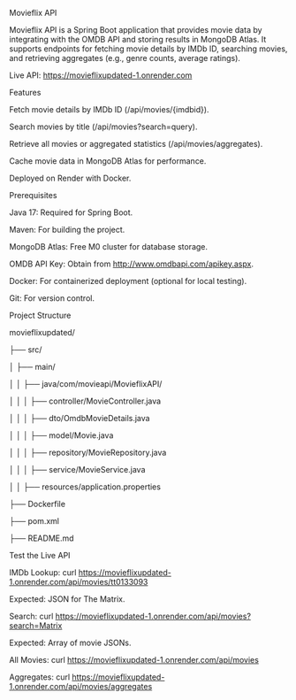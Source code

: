 Movieflix API

Movieflix API is a Spring Boot application that provides movie data by integrating with the OMDB API and storing results in MongoDB Atlas. 
It supports endpoints for fetching movie details by IMDb ID, searching movies, and retrieving aggregates (e.g., genre counts, average ratings).

Live API: https://movieflixupdated-1.onrender.com

Features

Fetch movie details by IMDb ID (/api/movies/{imdbid}).

Search movies by title (/api/movies?search=query).

Retrieve all movies or aggregated statistics (/api/movies/aggregates).

Cache movie data in MongoDB Atlas for performance.

Deployed on Render with Docker.

Prerequisites

Java 17: Required for Spring Boot.

Maven: For building the project.

MongoDB Atlas: Free M0 cluster for database storage.

OMDB API Key: Obtain from http://www.omdbapi.com/apikey.aspx.

Docker: For containerized deployment (optional for local testing).

Git: For version control.

Project Structure

movieflixupdated/

├── src/

│   ├── main/

│   │   ├── java/com/movieapi/MovieflixAPI/

│   │   │   ├── controller/MovieController.java

│   │   │   ├── dto/OmdbMovieDetails.java

│   │   │   ├── model/Movie.java

│   │   │   ├── repository/MovieRepository.java

│   │   │   ├── service/MovieService.java

│   │   ├── resources/application.properties

├── Dockerfile

├── pom.xml

├── README.md



Test the Live API

IMDb Lookup:
curl https://movieflixupdated-1.onrender.com/api/movies/tt0133093

Expected: JSON for The Matrix.

Search:
curl https://movieflixupdated-1.onrender.com/api/movies?search=Matrix

Expected: Array of movie JSONs.

All Movies:
curl https://movieflixupdated-1.onrender.com/api/movies

Aggregates:
curl https://movieflixupdated-1.onrender.com/api/movies/aggregates
